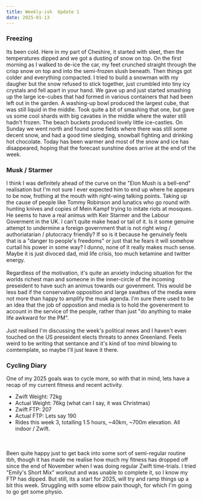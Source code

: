 ```yaml
---
title: Weekly-ish  Update 1
date: 2025-01-13
---
```


### Freezing

Its been cold. Here in my part of Cheshire, it started with sleet, then the temperatures dipped and we got a dusting of snow on top.
On the first morning as I walked to de-ice the car, my feet crunched straight through the crisp snow on top and into the semi-frozen slush beneath. 
Then things got colder and everything compacted. I tried to build a snowman with my daugher but the snow refused to stick together, just crumbled into
tiny icy crystals and fell apart in your hand. We gave up and just started smashing up the large ice-cubes that had formed in various containers that had
been left out in the garden. A washing-up bowl produced the largest cube, that was still liquid in the middle. Took quite a bit of smashing that one,
but gave us some cool shards with big cavaties in the middle where the water still hadn't frozen. The beach buckets produced lovely little ice-castles.
On Sunday we went north and found some fields where there was still some decent snow, and had a good time sledging, snowball fighting and drinking hot chocolate.
Today has been warmer and most of the snow and ice has disappeared, hoping that the forecast sunshine does arrive at the end of the week.

### Musk / Starmer

I think I was definitely ahead of the curve on the "Elon Mush is a bell-end" realisation but
I'm not sure I ever expected him to end up where he appears to be now, frothing at the mouth with right-wing talking points. Taking up the
cause of people like Tommy Robinson and lunatics who go round with hunting knives and copies of Mein Kampf trying to initate riots at mosques.
He seems to have a real animus with Keir Starmer and the Labour Goverment in the UK. I can't quite make head or tail of it. 
Is it some genuine attempt to undermine a foreign government that is not right wing / authoriatarian / plutocracy friendly? If so is it because he genuinely feels
that is a "danger to people's freedoms" or just that he fears it will somehow curtail his power in some way? I dunno, none of it really makes much sense.
Maybe it is just divoced dad, mid life crisis, too much ketamine and twitter energy.
<br>
<br>
Regardless of the motivation, it's quite an anxiety inducing situation for the worlds richest man and someone in the inner-circle of the incoming
preseident to have such an animus towards our govenment. This would be less bad if the conservative opposition and large swathes of the media were
not more than happy to amplify the musk agenda. I'm sure there used to be an idea that the job of oppostion and media is to hold the govenerment to account
in the service of the people, rather than just "do anything to make life awkward for the PM". 
<br>
<br>
Just realised I'm discussing the week's political news and I haven't even touched on the US preseident elects threats to annex Greenland.
Feels weird to be writing that sentance and it's kind of too mind blowing to comtemplate, so maybe I'll just leave it there.

### Cycling Diary

One of my 2025 goals was to cycle more, so with that in mind, lets have a recap of my current fitness and recent activity.

* Zwift Weight: 72kg
* Actual Weight: 76kg (what can I say, it was Christmas)
* Zwift FTP: 207
* Actual FTP: Lets say 190
* Rides this week 3, totalling 1.5 hours, ~40km, ~700m elevation. All indoor / Zwift.
<br>
<br>
Been quite happy just to get back into some sort of semi-regular routine tbh, though it has made me realise how much my fitness has
dropped off since the end of November when I was doing regular Zwift time-trials. I tried "Emily's Short Mix" workout and was unable
to complete it, so I know my FTP has dipped. But still, its a start for 2025, will try and ramp things up
a bit this week. Struggling with some elbow pain though, for which I'm going to go get some physio.








